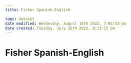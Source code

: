 ```yaml
---
title: Fisher Spanish-English

tags: dataset 
date modified: Wednesday, August 10th 2022, 7:05:53 pm
date created: Tuesday, July 26th 2022, 8:33:15 pm
---
```


# Fisher Spanish-English

